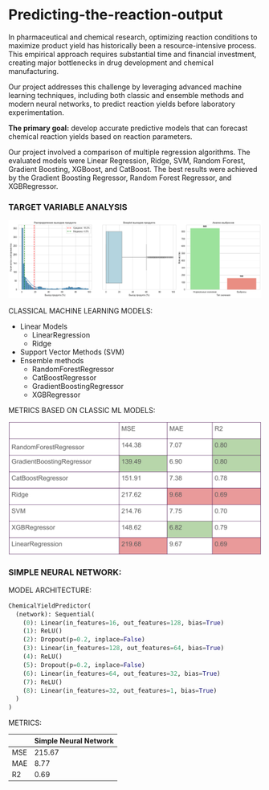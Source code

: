 # Predicting-the-reaction-output
In pharmaceutical and chemical research, optimizing reaction conditions to maximize product yield has historically been a resource-intensive process. This empirical approach requires substantial time and financial investment, creating major bottlenecks in drug development and chemical manufacturing.

Our project addresses this challenge by leveraging advanced machine learning techniques, including both classic and ensemble methods and modern neural networks, to predict reaction yields before laboratory experimentation.

**The primary goal:** develop accurate predictive models that can forecast chemical reaction yields based on reaction parameters.

Our project involved a comparison of multiple regression algorithms. The evaluated models were Linear Regression, Ridge, SVM, Random Forest, Gradient Boosting, XGBoost, and CatBoost. The best results were achieved by the Gradient Boosting Regressor, Random Forest Regressor, and XGBRegressor.

### TARGET VARIABLE ANALYSIS

![metrics](analysis_target.png)

CLASSICAL MACHINE LEARNING MODELS:
- Linear Models
    * LinearRegression
    * Ridge
- Support Vector Methods (SVM)
- Ensemble methods
    * RandomForestRegressor
    * CatBoostRegressor
    * GradientBoostingRegressor
    * XGBRegressor

METRICS BASED ON CLASSIC ML MODELS:

![metrics](metrics.png)

### SIMPLE NEURAL NETWORK:
MODEL ARCHITECTURE:

```python
ChemicalYieldPredictor(
  (network): Sequential(
    (0): Linear(in_features=16, out_features=128, bias=True)
    (1): ReLU()
    (2): Dropout(p=0.2, inplace=False)
    (3): Linear(in_features=128, out_features=64, bias=True)
    (4): ReLU()
    (5): Dropout(p=0.2, inplace=False)
    (6): Linear(in_features=64, out_features=32, bias=True)
    (7): ReLU()
    (8): Linear(in_features=32, out_features=1, bias=True)
  )
)
```

METRICS:

|        | Simple Neural Network |
|--------|-----------------------|
|  MSE   |        215.67         | 
|  MAE   |         8.77          |
|  R2    |         0.69          |

